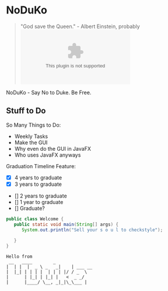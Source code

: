 # NoDuKo

> "God save the Queen." - Albert Einstein, probably ![(source)](www.google.com)

NoDuKo - Say No to Duke. Be Free.

## Stuff to Do

So Many Things to Do:
- Weekly Tasks
- Make the GUI
- Why even do the GUI in JavaFX
- Who uses JavaFX anyways

Graduation Timeline Feature:
- [x] 4 years to graduate
- [x] 3 years to graduate
- [] 2 years to graduate
- [] 1 year to graduate
- [] Graduate?

```java
public class Welcome {
   public static void main(String[] args) {
      System.out.println("Sell your s o u l to checkstyle");
      
   }
}

```


   ```
   Hello from
    __   ____        _        
   |  | |  |  _ \ _   _|    | ___ __ 
   |  |_| | | | |  | | | |/ / _  \
   |      | |_| | |_| |   <  _ _/
   |      |____/ \__, _|_|\_\___ |
   ```

